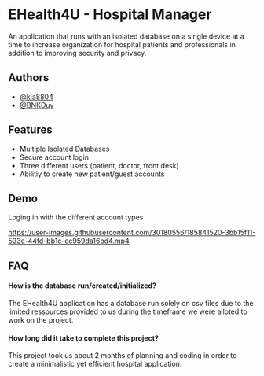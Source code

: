 
# EHealth4U - Hospital Manager

An application that runs with an isolated database on a single
device at a time to increase organization for hospital patients 
and professionals in addition to improving security and privacy.
## Authors

- [@kia8804](https://www.github.com/kia8804)
- [@BNKDuy](https://github.com/BNKDuy)


## Features

- Multiple Isolated Databases
- Secure account login
- Three different users (patient, doctor, front desk)
- Abilitiy to create new patient/guest accounts
## Demo

Loging in with the different account types

https://user-images.githubusercontent.com/30180556/185841520-3bb15f11-593e-44fd-bb1c-ec959da16bd4.mp4


## FAQ

#### How is the database run/created/initialized?

The EHealth4U application has a database run solely on csv files due
to the limited ressources provided to us during the timeframe we were
alloted to work on the project.

#### How long did it take to complete this project?

This project took us about 2 months of planning and coding
in order to create a minimalistic yet efficient hospital application.

